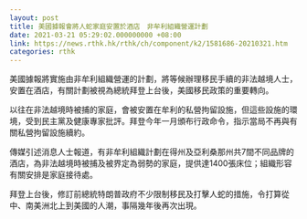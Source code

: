 ```yaml
---
layout: post
title: 美國據報會將人蛇家庭安置於酒店　非牟利組織營運計劃
date: 2021-03-21 05:29:02.000000000 +08:00
link: https://news.rthk.hk/rthk/ch/component/k2/1581686-20210321.htm
categories: rthk
---
```


美國據報將實施由非牟利組織營運的計劃，將等候辦理移民手續的非法越境人士，安置在酒店，有關計劃被視為總統拜登上台後，美國移民政策的重要轉向。

以往在非法越境時被捕的家庭，會被安置在牟利的私營拘留設施，但這些設施的環境，受到民主黨及健康專家批評。拜登今年一月頒布行政命令，指示當局不再與有關私營拘留設施續約。

傳媒引述消息人士報道，有非牟利組織計劃在得州及亞利桑那州共7間不同品牌的酒店，為非法越境時被捕及被界定為弱勢的家庭，提供達1400張床位；組織形容有關安排是家庭接待處。

拜登上台後，修訂前總統特朗普政府不少限制移民及打擊人蛇的措施，令打算從中、南美洲北上到美國的人潮，事隔幾年後再次出現。
